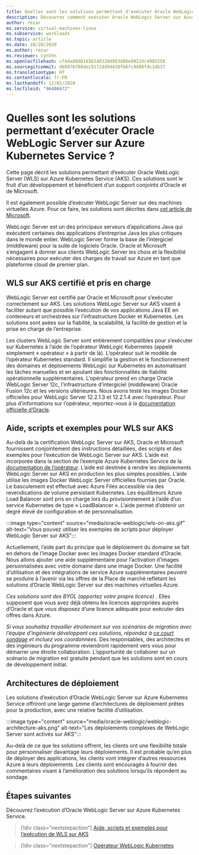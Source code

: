 ```yaml
---
title: Quelles sont les solutions permettant d’exécuter Oracle WebLogic Server sur Azure Kubernetes Service ?
description: Découvrez comment exécuter Oracle WebLogic Server sur Azure Kubernetes Service.
author: rezar
ms.service: virtual-machines-linux
ms.subservice: workloads
ms.topic: article
ms.date: 10/28/2020
ms.author: rezar
ms.reviewer: cynthn
ms.openlocfilehash: cf44ad8d81656248329d993d86e9922dc4985258
ms.sourcegitcommit: d60976768dec91724d94430fb6fc9498fdc1db37
ms.translationtype: HT
ms.contentlocale: fr-FR
ms.lasthandoff: 12/02/2020
ms.locfileid: "96486672"
---
```

# <a name="what-are-solutions-for-running-oracle-weblogic-server-on-the-azure-kubernetes-service"></a>Quelles sont les solutions permettant d’exécuter Oracle WebLogic Server sur Azure Kubernetes Service ?

Cette page décrit les solutions permettant d’exécuter Oracle WebLogic Server (WLS) sur Azure Kubernetes Service (AKS). Ces solutions sont le fruit d’un développement et bénéficient d’un support conjoints d’Oracle et de Microsoft.

Il est également possible d’exécuter WebLogic Server sur des machines virtuelles Azure. Pour ce faire, les solutions sont décrites dans [cet article de Microsoft](./oracle-weblogic.md).

WebLogic Server est un des principaux serveurs d’applications Java qui exécutent certaines des applications d’entreprise Java les plus critiques dans le monde entier. WebLogic Server forme la base de l’intergiciel (middleware) pour la suite de logiciels Oracle. Oracle et Microsoft s’engagent à donner aux clients WebLogic Server les choix et la flexibilité nécessaires pour exécuter des charges de travail sur Azure en tant que plateforme cloud de premier plan.

## <a name="wls-on-aks-certified-and-supported"></a>WLS sur AKS certifié et pris en charge
WebLogic Server est certifié par Oracle et Microsoft pour s’exécuter correctement sur AKS. Les solutions WebLogic Server sur AKS visent à faciliter autant que possible l’exécution de vos applications Java EE en conteneurs et orchestrées sur l’infrastructure Docker et Kubernetes. Les solutions sont axées sur la fiabilité, la scalabilité, la facilité de gestion et la prise en charge de l’entreprise.

Les clusters WebLogic Server sont entièrement compatibles pour s’exécuter sur Kubernetes à l’aide de l’opérateur WebLogic Kubernetes (appelé simplement « opérateur » à partir de là). L’opérateur suit le modèle de l’opérateur Kubernetes standard. Il simplifie la gestion et le fonctionnement des domaines et déploiements WebLogic sur Kubernetes en automatisant les tâches manuelles et en ajoutant des fonctionnalités de fiabilité opérationnelle supplémentaires. L’opérateur prend en charge Oracle WebLogic Server 12c, l’infrastructure d’intergiciel (middleware) Oracle Fusion 12c et les versions ultérieures. Nous avons testé les images Docker officielles pour WebLogic Server 12.2.1.3 et 12.2.1.4 avec l’opérateur. Pour plus d’informations sur l’opérateur, reportez-vous à la [documentation officielle d’Oracle](https://oracle.github.io/weblogic-kubernetes-operator/).

## <a name="guidance-scripts-and-samples-for-wls-on-aks"></a>Aide, scripts et exemples pour WLS sur AKS
Au-delà de la certification WebLogic Server sur AKS, Oracle et Microsoft fournissent conjointement des instructions détaillées, des scripts et des exemples pour l’exécution de WebLogic Server sur AKS. L’aide est incorporée dans la section de l’exemple Azure Kubernetes Service de la [documentation de l’opérateur](https://oracle.github.io/weblogic-kubernetes-operator/samples/simple/azure-kubernetes-service/). L’aide est destinée à rendre les déploiements WebLogic Server sur AKS en production les plus simples possibles. L’aide utilise les images Docker WebLogic Server officielles fournies par Oracle. Le basculement est effectué avec Azure Files accessible via des revendications de volume persistant Kubernetes. Les équilibreurs Azure Load Balancer sont pris en charge lors du provisionnement à l’aide d’un service Kubernetes de type « LoadBalancer ». L’aide permet d’obtenir un degré élevé de configuration et de personnalisation.

:::image type="content" source="media/oracle-weblogic/wls-on-aks.gif" alt-text="Vous pouvez utiliser les exemples de scripts pour déployer WebLogic Server sur AKS":::

Actuellement, l’aide part du principe que le déploiement du domaine se fait en dehors de l’image Docker avec les images Docker standard d’Oracle. Nous allons ajouter une aide supplémentaire pour l’activation d’images personnalisées avec votre domaine dans une image Docker. Une facilité d’utilisation et des intégrations de service Azure supplémentaires peuvent se produire à l’avenir via les offres de la Place de marché reflétant les solutions d’Oracle WebLogic Server sur des machines virtuelles Azure.

_Ces solutions sont des BYOL (apportez votre propre licence)_ . Elles supposent que vous avez déjà obtenu les licences appropriées auprès d’Oracle et que vous disposez d’une licence adéquate pour exécuter des offres dans Azure.

_Si vous souhaitez travailler étroitement sur vos scénarios de migration avec l’équipe d’ingénierie développant ces solutions, répondez à [ce court sondage](https://aka.ms/wls-on-azure-survey) et incluez vos coordonnées_. Des responsables, des architectes et des ingénieurs du programme reviendront rapidement vers vous pour démarrer une étroite collaboration. L’opportunité de collaborer sur un scénario de migration est gratuite pendant que les solutions sont en cours de développement initial.

## <a name="deployment-architectures"></a>Architectures de déploiement

Les solutions d’exécution d’Oracle WebLogic Server sur Azure Kubernetes Service offriront une large gamme d’architectures de déploiement prêtes pour la production, avec une relative facilité d’utilisation.

:::image type="content" source="media/oracle-weblogic/weblogic-architecture-aks.png" alt-text="Les déploiements complexes de WebLogic Server sont activés sur AKS":::

Au-delà de ce que les solutions offrent, les clients ont une flexibilité totale pour personnaliser davantage leurs déploiements. Il est probable qu’en plus de déployer des applications, les clients vont intégrer d’autres ressources Azure à leurs déploiements. Les clients sont encouragés à fournir des commentaires visant à l’amélioration des solutions lorsqu’ils répondent au sondage.

## <a name="next-steps"></a>Étapes suivantes

Découvrez l’exécution d’Oracle WebLogic Server sur Azure Kubernetes Service.

> [!div class="nextstepaction"]
> [Aide, scripts et exemples pour l’exécution de WLS sur AKS](https://oracle.github.io/weblogic-kubernetes-operator/samples/simple/azure-kubernetes-service/)

> [!div class="nextstepaction"]
> [Opérateur WebLogic Kubernetes](https://oracle.github.io/weblogic-kubernetes-operator/)